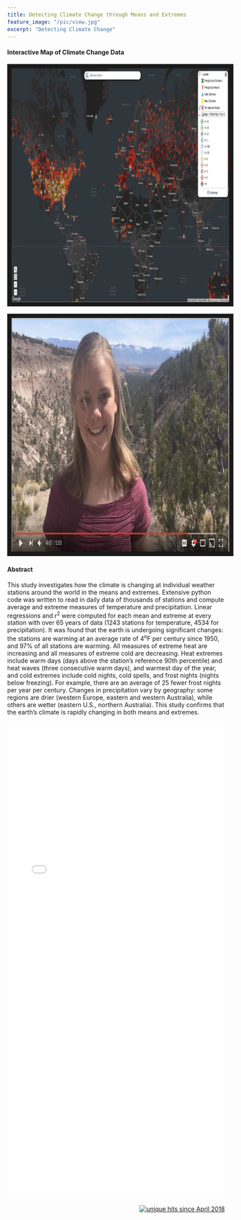 ```yaml
---
title: Detecting Climate Change through Means and Extremes
feature_image: "/pic/view.jpg"
excerpt: "Detecting Climate Change"
---
```



#### Interactive Map of Climate Change Data
 
<a href="https://maps.esp.tl/maps/_Climate-Change/pages/map.jsp?geoMapId=172198&TENANT_ID=157115"
 target="_blank"><img src="/pic/interactive_map.jpg" 
alt="Check out my interactive map" width="720" height="540" border="10" /></a>


<a href="https://www.youtube.com/watch?v=mOaMySxYeNE&"
 target="_blank"><img src="/pic/climate_change_video.jpg" 
alt="Watch a video Describing my Project" width="720" height="540" border="10" /></a>

#### Abstract

This study investigates how the climate is changing at individual weather stations around the world in the means and extremes. Extensive python code was written to read in daily data of thousands of stations and compute average and extreme measures of temperature and precipitation. Linear regressions and r<sup>2</sup> were computed for each mean and extreme at every station with over 65 years of data (1243 stations for temperature, 4534 for precipitation). It was found that the earth is undergoing significant changes: the stations are warming at an average rate of 4<sup>o</sup>F per century since 1950, and 97% of all stations are warming. All measures of extreme heat are increasing and all measures of extreme cold are decreasing. Heat extremes include warm days (days above the station’s reference 90th percentile) and heat waves (three consecutive warm days), and warmest day of the year, and cold extremes include cold nights, cold spells, and frost nights (nights below freezing). For example, there are an average of 25 fewer frost nights per year per century. Changes in precipitation vary by geography: some regions are drier (western Europe, eastern and western Australia), while others are wetter (eastern U.S., northern Australia). This study confirms that the earth’s climate is rapidly changing in both means and extremes.

<object data="/pdf/PetersenLillian2016nmas.pdf" tyse="application/pdf" width="100%" height="1100">
<iframe src="/pdf/PetersenLillian2016nmas.pdf" width="100%" height="1100" style="border: none;">
This browser does not support PDFs. Please download the PDF to view it: <a href="/pdf/PetersenLillian2016nmas.pdf">Download PDF</a>
</iframe>
</object>

<p align="right">
<a href="http://www.hitwebcounter.com">
<img src="http://hitwebcounter.com/counter/counter.php?page=6931330&style=0006&nbdigits=5&type=ip&initCount=0" title="unique hits since April 2018" border="0" ></a>

<!-- Global site tag (gtag.js) - Google Analytics -->
<script async src="https://www.googletagmanager.com/gtag/js?id=UA-117520873-6"></script>
<script>
  window.dataLayer = window.dataLayer || [];
  function gtag(){dataLayer.push(arguments);}
  gtag('js', new Date());

  gtag('config', 'UA-117520873-6');
</script>

